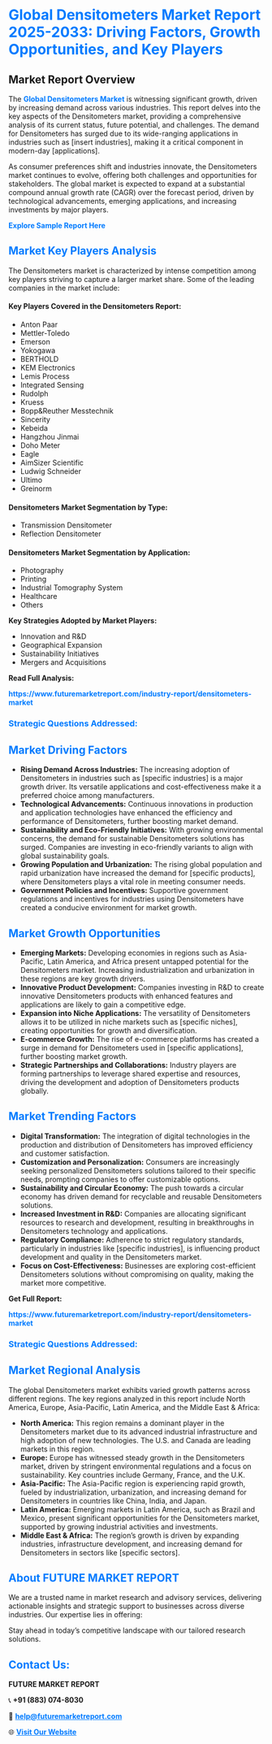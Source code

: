 <h1 style="color: #007BFF;">Global Densitometers Market Report 2025-2033: Driving Factors, Growth Opportunities, and Key Players</h1>

<section id="overview">
<h2>Market Report Overview</h2>
<p>The <a href="https://www.futuremarketreport.com/industry-report/densitometers-market" style="color: #007BFF; text-decoration: none;"><strong>Global Densitometers Market</strong></a> is witnessing significant growth, driven by increasing demand across various industries. This report delves into the key aspects of the Densitometers market, providing a comprehensive analysis of its current status, future potential, and challenges. The demand for Densitometers has surged due to its wide-ranging applications in industries such as [insert industries], making it a critical component in modern-day [applications].</p>
<p>As consumer preferences shift and industries innovate, the Densitometers market continues to evolve, offering both challenges and opportunities for stakeholders. The global market is expected to expand at a substantial compound annual growth rate (CAGR) over the forecast period, driven by technological advancements, emerging applications, and increasing investments by major players.</p>
</section>

<section id="overview">
<p><a href="https://www.futuremarketreport.com/request-sample/reportId=91214" style="color: #007BFF; text-decoration: none;"><strong>Explore Sample Report Here</strong></a></p>
</section>

<section id="key-players">
<h2 style="color: #007BFF;">Market Key Players Analysis</h2>
<p>The Densitometers market is characterized by intense competition among key players striving to capture a larger market share. Some of the leading companies in the market include:</p>
<h4>Key Players Covered in the Densitometers Report:</h4>
<ul><li>Anton Paar</li><li>Mettler-Toledo</li><li>Emerson</li><li>Yokogawa</li><li>BERTHOLD</li><li>KEM Electronics</li><li>Lemis Process</li><li>Integrated Sensing</li><li>Rudolph</li><li>Kruess</li><li>Bopp&amp;Reuther Messtechnik</li><li>Sincerity</li><li>Kebeida</li><li>Hangzhou Jinmai</li><li>Doho Meter</li><li>Eagle</li><li>AimSizer Scientific</li><li>Ludwig Schneider</li><li>Ultimo</li><li>Greinorm</li></ul>
<h4>Densitometers Market Segmentation by Type:</h4>
<ul><li>Transmission Densitometer</li><li>Reflection Densitometer</li></ul>

<h4>Densitometers Market Segmentation by Application:</h4>
<ul><li>Photography</li><li>Printing</li><li>Industrial Tomography System</li><li>Healthcare</li><li>Others</li></ul>
<p><strong>Key Strategies Adopted by Market Players:</strong></p>
<ul>
<li>Innovation and R&D</li>
<li>Geographical Expansion</li>
<li>Sustainability Initiatives</li>
<li>Mergers and Acquisitions</li>
</ul>
</section>

<section>
<p><strong>Read Full Analysis: </strong></p><a href="https://www.futuremarketreport.com/industry-report/densitometers-market" style="color: #007BFF; text-decoration: none;"><strong>https://www.futuremarketreport.com/industry-report/densitometers-market</strong></a>
<h3 style="color: #007BFF;">Strategic Questions Addressed:</h3>
</section>

<section id="driving-factors">
<h2 style="color: #007BFF;">Market Driving Factors</h2>
<ul>
<li><strong>Rising Demand Across Industries:</strong> The increasing adoption of Densitometers in industries such as [specific industries] is a major growth driver. Its versatile applications and cost-effectiveness make it a preferred choice among manufacturers.</li>
<li><strong>Technological Advancements:</strong> Continuous innovations in production and application technologies have enhanced the efficiency and performance of Densitometers, further boosting market demand.</li>
<li><strong>Sustainability and Eco-Friendly Initiatives:</strong> With growing environmental concerns, the demand for sustainable Densitometers solutions has surged. Companies are investing in eco-friendly variants to align with global sustainability goals.</li>
<li><strong>Growing Population and Urbanization:</strong> The rising global population and rapid urbanization have increased the demand for [specific products], where Densitometers plays a vital role in meeting consumer needs.</li>
<li><strong>Government Policies and Incentives:</strong> Supportive government regulations and incentives for industries using Densitometers have created a conducive environment for market growth.</li>
</ul>
</section>

<section id="growth-opportunities">
<h2 style="color: #007BFF;">Market Growth Opportunities</h2>
<ul>
<li><strong>Emerging Markets:</strong> Developing economies in regions such as Asia-Pacific, Latin America, and Africa present untapped potential for the Densitometers market. Increasing industrialization and urbanization in these regions are key growth drivers.</li>
<li><strong>Innovative Product Development:</strong> Companies investing in R&D to create innovative Densitometers products with enhanced features and applications are likely to gain a competitive edge.</li>
<li><strong>Expansion into Niche Applications:</strong> The versatility of Densitometers allows it to be utilized in niche markets such as [specific niches], creating opportunities for growth and diversification.</li>
<li><strong>E-commerce Growth:</strong> The rise of e-commerce platforms has created a surge in demand for Densitometers used in [specific applications], further boosting market growth.</li>
<li><strong>Strategic Partnerships and Collaborations:</strong> Industry players are forming partnerships to leverage shared expertise and resources, driving the development and adoption of Densitometers products globally.</li>
</ul>
</section>

<section id="trending-factors">
<h2 style="color: #007BFF;">Market Trending Factors</h2>
<ul>
<li><strong>Digital Transformation:</strong> The integration of digital technologies in the production and distribution of Densitometers has improved efficiency and customer satisfaction.</li>
<li><strong>Customization and Personalization:</strong> Consumers are increasingly seeking personalized Densitometers solutions tailored to their specific needs, prompting companies to offer customizable options.</li>
<li><strong>Sustainability and Circular Economy:</strong> The push towards a circular economy has driven demand for recyclable and reusable Densitometers solutions.</li>
<li><strong>Increased Investment in R&D:</strong> Companies are allocating significant resources to research and development, resulting in breakthroughs in Densitometers technology and applications.</li>
<li><strong>Regulatory Compliance:</strong> Adherence to strict regulatory standards, particularly in industries like [specific industries], is influencing product development and quality in the Densitometers market.</li>
<li><strong>Focus on Cost-Effectiveness:</strong> Businesses are exploring cost-efficient Densitometers solutions without compromising on quality, making the market more competitive.</li>
</ul>
</section>

<section>
<p><strong>Get Full Report: </strong></p><a href="https://www.futuremarketreport.com/industry-report/densitometers-market" style="color: #007BFF; text-decoration: none;"><strong>https://www.futuremarketreport.com/industry-report/densitometers-market</strong></a>
<h3 style="color: #007BFF;">Strategic Questions Addressed:</h3>
</section>


<section id="regional-analysis">
<h2 style="color: #007BFF;">Market Regional Analysis</h2>
<p>The global Densitometers market exhibits varied growth patterns across different regions. The key regions analyzed in this report include North America, Europe, Asia-Pacific, Latin America, and the Middle East & Africa:</p>
<ul>
<li><strong>North America:</strong> This region remains a dominant player in the Densitometers market due to its advanced industrial infrastructure and high adoption of new technologies. The U.S. and Canada are leading markets in this region.</li>
<li><strong>Europe:</strong> Europe has witnessed steady growth in the Densitometers market, driven by stringent environmental regulations and a focus on sustainability. Key countries include Germany, France, and the U.K.</li>
<li><strong>Asia-Pacific:</strong> The Asia-Pacific region is experiencing rapid growth, fueled by industrialization, urbanization, and increasing demand for Densitometers in countries like China, India, and Japan.</li>
<li><strong>Latin America:</strong> Emerging markets in Latin America, such as Brazil and Mexico, present significant opportunities for the Densitometers market, supported by growing industrial activities and investments.</li>
<li><strong>Middle East & Africa:</strong> The region’s growth is driven by expanding industries, infrastructure development, and increasing demand for Densitometers in sectors like [specific sectors].</li>
</ul>
</section>

<footer>
<h2 style="color: #007BFF;">About FUTURE MARKET REPORT</h2>
<p>We are a trusted name in market research and advisory services, delivering actionable insights and strategic support to businesses across diverse industries. Our expertise lies in offering:</p>

<p>Stay ahead in today’s competitive landscape with our tailored research solutions.</p>

<h2 style="color: #007BFF;">Contact Us:</h2>
<p><strong>FUTURE MARKET REPORT</strong></p>
<p>📞 <strong>+91 (883) 074-8030</strong></p>
<p>📧 <strong><a href="mailto:help@futuremarketreport.com" style="color: #007BFF;">help@futuremarketreport.com</a></strong></p>
<p>🌐 <strong><a href="https://www.futuremarketreport.com/" style="color: #007BFF;">Visit Our Website</a></strong></p>
</footer>